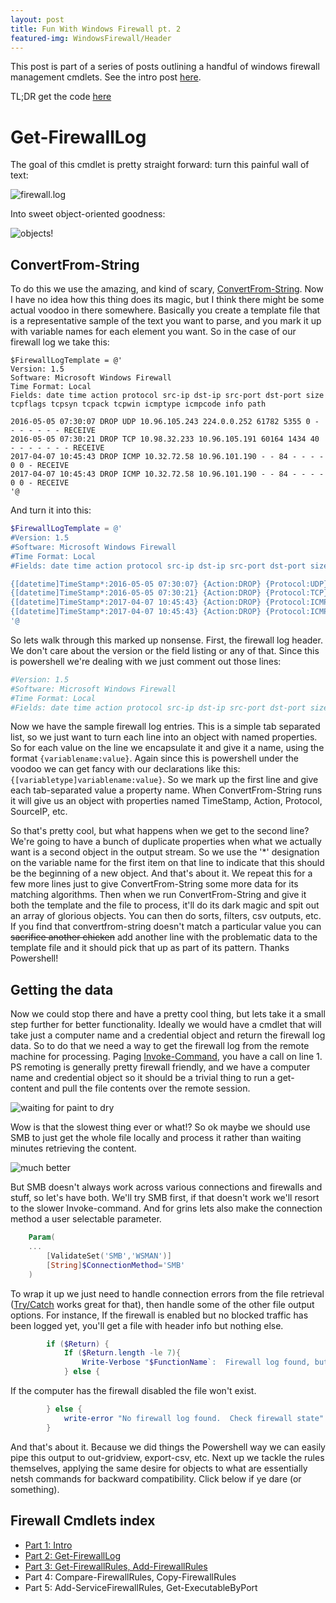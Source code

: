 ```yaml
---
layout: post
title: Fun With Windows Firewall pt. 2
featured-img: WindowsFirewall/Header
---
```


This post is part of a series of posts outlining a handful of windows firewall management cmdlets.  See the intro post [here](/Fun-With-Windows-Firewall).

TL;DR get the code [here](https://github.com/murrahjm/misc-scripts/tree/master/WindowsFirewallcommands)

# Get-FirewallLog


The goal of this cmdlet is pretty straight forward:  turn this painful wall of text:

![firewall.log](/assets/img/posts/firewallLogtext.png)

Into sweet object-oriented goodness:

![objects!](/assets/img/posts/firewalllogPS.png)

## ConvertFrom-String

To do this we use the amazing, and kind of scary, [ConvertFrom-String](https://docs.microsoft.com/en-us/powershell/module/microsoft.powershell.utility/convertfrom-string?view=powershell-5.1).  Now I have no idea how this thing does its magic, but I think there might be some actual voodoo in there somewhere.  Basically you create a template file that is a representative sample of the text you want to parse, and you mark it up with variable names for each element you want.  So in the case of our firewall log we take this:

```text
$FirewallLogTemplate = @'
Version: 1.5
Software: Microsoft Windows Firewall
Time Format: Local
Fields: date time action protocol src-ip dst-ip src-port dst-port size tcpflags tcpsyn tcpack tcpwin icmptype icmpcode info path

2016-05-05 07:30:07 DROP UDP 10.96.105.243 224.0.0.252 61782 5355 0 - - - - - - - RECEIVE
2016-05-05 07:30:21 DROP TCP 10.98.32.233 10.96.105.191 60164 1434 40 - - - - - - - RECEIVE
2017-04-07 10:45:43 DROP ICMP 10.32.72.58 10.96.101.190 - - 84 - - - - 0 0 - RECEIVE
2017-04-07 10:45:43 DROP ICMP 10.32.72.58 10.96.101.190 - - 84 - - - - 0 0 - RECEIVE
'@
```

And turn it into this:

```powershell
$FirewallLogTemplate = @'
#Version: 1.5
#Software: Microsoft Windows Firewall
#Time Format: Local
#Fields: date time action protocol src-ip dst-ip src-port dst-port size tcpflags tcpsyn tcpack tcpwin icmptype icmpcode info path

{[datetime]TimeStamp*:2016-05-05 07:30:07} {Action:DROP} {Protocol:UDP} {SourceIP:10.96.105.243} {DestIP:224.0.0.252} {SourcePort:61782} {DestPort:5355} 0 - - - - - - - RECEIVE
{[datetime]TimeStamp*:2016-05-05 07:30:21} {Action:DROP} {Protocol:TCP} {SourceIP:10.98.32.233} {DestIP:10.96.105.191} {SourcePort:60164} {DestPort:1434} 40 - - - - - - - RECEIVE
{[datetime]TimeStamp*:2017-04-07 10:45:43} {Action:DROP} {Protocol:ICMP} {SourceIP:10.32.72.58} {DestIP:10.96.101.190} {SourcePort:-} {DestPort:-} 84 - - - - 0 0 - RECEIVE
{[datetime]TimeStamp*:2017-04-07 10:45:43} {Action:DROP} {Protocol:ICMP} {SourceIP:10.32.72.58} {DestIP:10.96.101.190} {SourcePort:-} {DestPort:-} 84 - - - - 0 0 - RECEIVE
'@
```

So lets walk through this marked up nonsense.  First, the firewall log header.  We don't care about the version or the field listing or any of that.  Since this is powershell we're dealing with we just comment out those lines:

```powershell
#Version: 1.5
#Software: Microsoft Windows Firewall
#Time Format: Local
#Fields: date time action protocol src-ip dst-ip src-port dst-port size tcpflags tcpsyn tcpack tcpwin icmptype icmpcode info path
```

Now we have the sample firewall log entries.  This is a simple tab separated list, so we just want to turn each line into an object with named properties.  So for each value on the line we encapsulate it and give it a name, using the format ```{variablename:value}```.  Again since this is powershell under the voodoo we can get fancy with our declarations like this:```{[variabletype]variablename:value}```.  So we mark up the first line and give each tab-separated value a property name.  When ConvertFrom-String runs it will give us an object with properties named TimeStamp, Action, Protocol, SourceIP, etc.

So that's pretty cool, but what happens when we get to the second line?  We're going to have a bunch of duplicate properties when what we actually want is a second object in the output stream.  So we use the '*' designation on the variable name for the first item on that line to indicate that this should be the beginning of a new object.  And that's about it.  We repeat this for a few more lines just to give ConvertFrom-String some more data for its matching algorithms.  Then when we run ConvertFrom-String and give it both the template and the file to process, it'll do its dark magic and spit out an array of glorious objects.  You can then do sorts, filters, csv outputs, etc.  If you find that convertfrom-string doesn't match a particular value you can ~~sacrifice another chicken~~  add another line with the problematic data to the template file and it should pick that up as part of its pattern.  Thanks Powershell!

## Getting the data

Now we could stop there and have a pretty cool thing, but lets take it a small step further for better functionality.  Ideally we would have a cmdlet that will take just a computer name and a credential object and return the firewall log data.  So to do that we need a way to get the firewall log from the remote machine for processing.  Paging [Invoke-Command](https://docs.microsoft.com/en-us/powershell/module/microsoft.powershell.core/invoke-command?view=powershell-5.1), you have a call on line 1.  PS remoting is generally pretty firewall friendly, and we have a computer name and credential object so it should be a trivial thing to run a get-content and pull the file contents over the remote session.

![waiting for paint to dry](/assets/img/posts/Get-FirewallLog-WSMAN.png)

Wow is that the slowest thing ever or what!?  So ok maybe we should use SMB to just get the whole file locally and process it rather than waiting minutes retrieving the content.

![much better](/assets/img/posts/Get-FirewallLog-SMB.png )

But SMB doesn't always work across various connections and firewalls and stuff, so let's have both.  We'll try SMB first, if that doesn't work we'll resort to the slower Invoke-command.  And for grins lets also make the connection method a user selectable parameter.

```powershell
    Param(
    ...
        [ValidateSet('SMB','WSMAN')]
        [String]$ConnectionMethod='SMB'
    )
```

To wrap it up we just need to handle connection errors from the file retrieval ([Try/Catch](https://blogs.technet.microsoft.com/heyscriptingguy/2014/07/05/weekend-scripter-using-try-catch-finally-blocks-for-powershell-error-handling/) works great for that), then handle some of the other file output options.  For instance, If the firewall is enabled but no blocked traffic has been logged yet, you'll get a file with header info but nothing else.

```powershell
        if ($Return) {
            If ($Return.length -le 7){
                Write-Verbose "$FunctionName`:  Firewall log found, but empty.  No blocked traffic reported"
            } else {
```

If the computer has the firewall disabled the file won't exist.

```powershell
        } else {
            write-error "No firewall log found.  Check firewall state" -ea continue
        }
```

And that's about it.  Because we did things the Powershell way we can easily pipe this output to out-gridview, export-csv, etc.  Next up we tackle the rules themselves, applying the same desire for objects to what are essentially netsh commands for backward compatibility.  Click below if ye dare (or something).

## Firewall Cmdlets index

* [Part 1: Intro](/Fun-With-Windows-Firewall)
* [Part 2: Get-FirewallLog](/Fun-With-Windows-Firewall-pt2)
* [Part 3: Get-FirewallRules, Add-FirewallRules](/Fun-With-Windows-Firewall-pt3)
* Part 4: Compare-FirewallRules, Copy-FirewallRules
* Part 5: Add-ServiceFirewallRules, Get-ExecutableByPort
